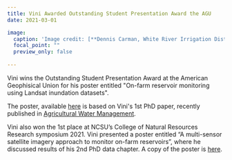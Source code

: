 ```yaml
---
title: Vini Awarded Outstanding Student Presentation Award the AGU
date: 2021-03-01

image:
  caption: 'Image credit: [**Dennis Carman, White River Irrigation District**]()'
  focal_point: ""
  preview_only: false
  
---
```


Vini wins the Outstanding Student Presentation Award at the American Geophisical Union for his poster entitled "On-farm reservoir monitoring using Landsat inundation datasets".

<!--more-->

The poster, available <a href="https://agu2020fallmeeting-agu.ipostersessions.com/default.aspx?s=E4-F1-70-50-8B-94-23-2A-34-FE-C1-B1-D1-04-1A-94&guestview=true">here</a> is based on Vini's 1st PhD paper, recently published in <a href = "https://www.sciencedirect.com/science/article/abs/pii/S0378377420322381?dgcid=author"> Agricultural Water Management</a>. 

Vini also won the 1st place at NCSU’s College of Natural Resources Research symposium 2021. Vini presented a poster entitled “A multi-sensor satellite imagery approach to monitor on-farm reservoirs”, where he discussed results of his 2nd PhD data chapter. A copy of the poster is <a href = "https://research.cnr.ncsu.edu/sites/graduateresearchsymposium/wp-content/uploads/sites/28/2021/03/Vinicius-poster.png"> here</a>.